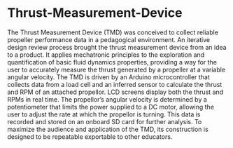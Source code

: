 # Thrust-Measurement-Device
The Thrust Measurement Device (TMD) was conceived to collect reliable propeller performance data in a pedagogical environment. An iterative design review process brought the thrust measurement device from an idea to a product. It applies mechatronic principles to the exploration and quantification of basic fluid dynamics properties, providing a way for the user to accurately measure the thrust generated by a propeller at a variable angular velocity. The TMD is driven by an Arduino microcontroller that collects data from a load cell and an inferred sensor to calculate the thrust and RPM of an attached propellor. LCD screens display both the thrust and RPMs in real time. The propellor’s angular velocity is determined by a potentiometer that limits the power supplied to a DC motor, allowing the user to adjust the rate at which the propellor is turning. This data is recorded and stored on an onboard SD card for further analysis. To maximize the audience and application of the TMD, its construction is designed to be repeatable exportable to other educators.
